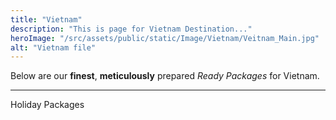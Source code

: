 ```yaml
---
title: "Vietnam"
description: "This is page for Vietnam Destination..."
heroImage: "/src/assets/public/static/Image/Vietnam/Veitnam_Main.jpg"
alt: "Vietnam file"
---
```


Below are our **finest**, **meticulously** prepared _Ready Packages_ for Vietnam.

<hr />

<p>Holiday Packages</p>
